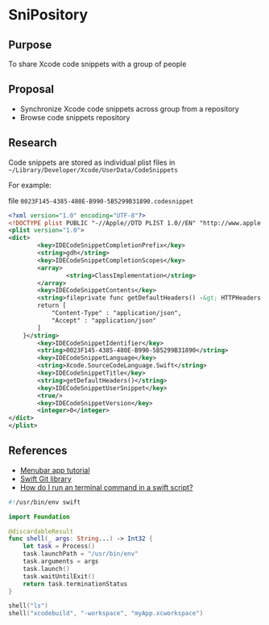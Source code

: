 # SniPository

## Purpose

To share Xcode code snippets with a group of people

## Proposal

- Synchronize Xcode code snippets across group from a repository
- Browse code snippets repository

## Research

Code snippets are stored as individual plist files in `~/Library/Developer/Xcode/UserData/CodeSnippets`

For example:

file `0023F145-4385-480E-B990-5B5299B31890.codesnippet`

```xml
<?xml version="1.0" encoding="UTF-8"?>
<!DOCTYPE plist PUBLIC "-//Apple//DTD PLIST 1.0//EN" "http://www.apple.com/DTDs/PropertyList-1.0.dtd">
<plist version="1.0">
<dict>
        <key>IDECodeSnippetCompletionPrefix</key>
        <string>gdh</string>
        <key>IDECodeSnippetCompletionScopes</key>
        <array>
                <string>ClassImplementation</string>
        </array>
        <key>IDECodeSnippetContents</key>
        <string>fileprivate func getDefaultHeaders() -&gt; HTTPHeaders {
        return [
            "Content-Type" : "application/json",
            "Accept" : "application/json"
        ]
    }</string>
        <key>IDECodeSnippetIdentifier</key>
        <string>0023F145-4385-480E-B990-5B5299B31890</string>
        <key>IDECodeSnippetLanguage</key>
        <string>Xcode.SourceCodeLanguage.Swift</string>
        <key>IDECodeSnippetTitle</key>
        <string>getDefaultHeaders()</string>
        <key>IDECodeSnippetUserSnippet</key>
        <true/>
        <key>IDECodeSnippetVersion</key>
        <integer>0</integer>
</dict>
</plist>
```

## References

- [Menubar app tutorial](https://www.raywenderlich.com/98178/os-x-tutorial-menus-popovers-menu-bar-apps)
- [Swift Git library](https://github.com/SwiftGit2/SwiftGit2)
- [How do I run an terminal command in a swift script?](https://stackoverflow.com/a/26973384)

```swift
#!/usr/bin/env swift

import Foundation

@discardableResult
func shell(_ args: String...) -> Int32 {
    let task = Process()
    task.launchPath = "/usr/bin/env"
    task.arguments = args
    task.launch()
    task.waitUntilExit()
    return task.terminationStatus
}

shell("ls")
shell("xcodebuild", "-workspace", "myApp.xcworkspace")
```
